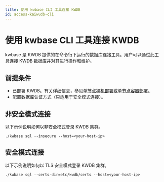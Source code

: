 ```yaml
---
title: 使用 kwbase CLI 工具连接 KWDB
id: access-kaiwudb-cli
---
```


# 使用 kwbase CLI 工具连接 KWDB

kwbase 是 KWDB 提供的在命令行下运行的数据库连接工具。用户可以通过此工具连接 KWDB 数据库并对其进行操作和维护。

## 前提条件

- 已部署 KWDB。有关详细信息，参见[单节点裸机部署](../install-kaiwudb/quickstart-bare-metal.md)或[单节点容器部署](../install-kaiwudb/quickstart-docker.md)。
- 配置数据库认证方式（只适用于安全模式连接）。

## 非安全模式连接

以下示例说明如何以非安全模式登录 KWDB 集群。

```shell
./kwbase sql --insecure --host=<your-host-ip>
```

## 安全模式连接

以下示例说明如何以 TLS 安全模式登录 KWDB 集群。

```shell
./kwbase sql --certs-dir=etc/kwdb/certs --host=<your-host-ip>
```
